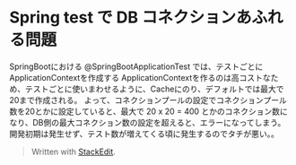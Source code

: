 # Spring test で DB コネクションあふれる問題

SpringBootにおける @SpringBootApplicationTest では、テストごとにApplicationContextを作成する
ApplicationContextを作るのは高コストなため、テストごとに使いまわせるように、Cacheにのり、デフォルトでは最大で20まで作成される。
よって、コネクションプールの設定でコネクションプール数を20とかに設定していると、最大で 20 x 20 = 400 とかのコネクション数になり、DB側の最大コネクション数の設定を超えると、エラーになってしまう。
開発初期は発生せず、テスト数が増えてくる頃に発生するのでタチが悪い。。


> Written with [StackEdit](https://stackedit.io/).
<!--stackedit_data:
eyJoaXN0b3J5IjpbLTY4MzE5NTgzNl19
-->